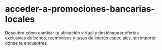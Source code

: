 # acceder-a-promociones-bancarias-locales
Descubre cómo cambiar tu ubicación virtual y desbloquear ofertas exclusivas de bonos, reembolsos y tasas de interés especiales, sin importar dónde te encuentres.
